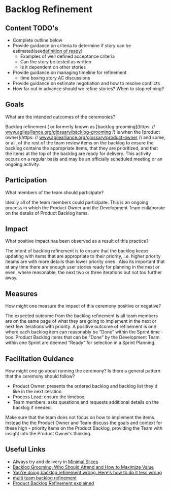 # Backlog Refinement

## Content TODO's

- Complete outline below
- Provide guidance on criteria to determine if story can be estimated(see[definition of ready](../../team-agreements/definition-of-ready/readme.md))
  - Examples of well defined acceptance criteria
  - Can the story be tested as written
  - Is it dependent on other stories
- Provide guidance on managing timeline for refinement
  - time boxing story AC discussions
- Provide guidance on estimate negotiation and how to resolve conflicts
- How far out in advance should we refine stories? When to stop refining?

## Goals

What are the intended outcomes of the ceremonies?

Backlog refinement ( or formerly known as [backlog grooming](https: // www.agilealliance.org/glossary/backlog-grooming /) is when the [product owner](https: // www.agilealliance.org/glossary/product-owner /) and some, or all, of the rest of the team review items on the backlog to ensure the backlog contains the appropriate items, that they are prioritized, and that the items at the top of the backlog are ready for delivery. This activity occurs on a regular basis and may be an officially scheduled meeting or an ongoing activity.

## Participation

What members of the team should participate?

Ideally all of the team members could participate. This is an ongoing process in which the Product Owner and the Development Team collaborate on the details of Product Backlog items.

## Impact

What positive impact has been observed as a result of this practice?

The intent of backlog refinement is to ensure that the backlog keeps updating with items that are appropriate to their priority, i.e. higher priority iteams are with more details than lower priority ones . Also its important that at any time there are enough user stories ready for planning in the next or even, where reasonable, the next two or three iterations but not too further away.

## Measures

How might one measure the impact of this ceremony positive or negative?

The expected outcome from the backlog refinement is all team members are on the same page of what they are going to implement in the next or next few iterations with priority. A positive outcome of refinement is one where each backlog item can reasonably be “Done” within the Sprint time - box. Product Backlog items that can be “Done” by the Development Team within
one Sprint are deemed “Ready” for selection in a Sprint Planning.

## Facilitation Guidance

How might one go about running the ceremony? Is there a general pattern that the ceremony should follow?

- Product Owner: presents the ordered backlog and backlog list they'd like in the next iteration.
- Process Lead: ensure the timebox.
- Team members: asks questions and requests additional details on the backlog if needed.

Make sure that the team does not focus on how to implement the items. Instead the the Product Owner and Team discuss the goals and context for these high - priority items on the Product Backlog, providing the Team with insight into the Product Owner’s thinking.

## Useful Links

- Always try and delivery in [Minimal Slices](../minimal-slices.md)
- [Backlog Grooming: Who Should Attend and How to Maximize Value](https://www.mountaingoatsoftware.com/blog/backlog-grooming-who-should-attend-and-how-to-maximize-value#:~:text=A%20good%20rule%20of%20thumb,may%20be%20able%20to%20participate)
- [You're doing backlog refinement wrong. Here's how to do it less wrong](https://clubhouse.io/blog/how-to-do-backlog-refinement-less-wrong/)
- [multi team backlog refinement](https://www.scrum.org/resources/blog/multi-team-backlog-refinement)
- [Product Backlog Refinement explained](https://www.scrum.org/resources/blog/product-backlog-refinement-explained-13)